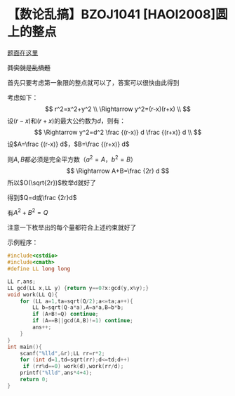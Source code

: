 # 【数论乱搞】BZOJ1041 [HAOI2008]圆上的整点

[题面在这里](http://www.lydsy.com/JudgeOnline/problem.php?id=1041)



~~其实就是乱搞题~~

首先只要考虑第一象限的整点就可以了，答案可以很快由此得到

考虑如下：
$$
r^2=x^2+y^2 \\
\Rightarrow y^2=(r-x)(r+x) \\
$$
设$(r-x)$和$(r+x)$的最大公约数为$d$，则有：
$$
\Rightarrow y^2=d^2  \frac {(r-x)} d \frac {(r+x)} d \\
$$
设$A=\frac {(r-x)} d$，$B=\frac {(r+x)} d$

则$A,B$都必须是完全平方数（$a^2=A$，$b^2=B$）
$$
\Rightarrow A+B=\frac {2r} d
$$
所以$O(\sqrt{2r})$枚举d就好了

得到$Q=d或\frac {2r}d$

有$A^2+B^2=Q$

注意一下枚举出的每个量都符合上述约束就好了



示例程序：

```C++
#include<cstdio>
#include<cmath>
#define LL long long

LL r,ans;
LL gcd(LL x,LL y) {return y==0?x:gcd(y,x%y);}
void work(LL Q){
	for (LL a=1,ta=sqrt(Q/2);a<=ta;a++){
		LL b=sqrt(Q-a*a),A=a*a,B=b*b;
		if (A+B!=Q) continue;
		if (A==B||gcd(A,B)!=1) continue;
		ans++;
	}
}
int main(){
	scanf("%lld",&r);LL rr=r*2;
	for (int d=1,td=sqrt(rr);d<=td;d++)
	 if (rr%d==0) work(d),work(rr/d);
	printf("%lld",ans*4+4);
	return 0;
} 
```

